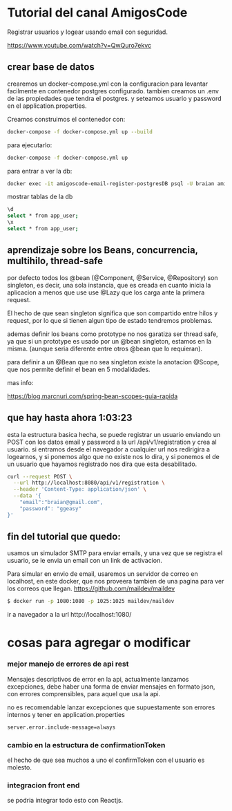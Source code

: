 # Tutorial del canal AmigosCode
Registrar usuarios y logear usando email con seguridad.

https://www.youtube.com/watch?v=QwQuro7ekvc

## crear base de datos
crearemos un docker-compose.yml con la configuracion para levantar facilmente en contenedor postgres configurado.
tambien creamos un .env de las propiedades que tendra el postgres. y seteamos usuario y password en el application.properties.

Creamos construimos el contenedor con:

```bash
docker-compose -f docker-compose.yml up --build
```

para ejecutarlo:

```bash
docker-compose -f docker-compose.yml up
```

para entrar a ver la db:
  
```bash
docker exec -it amigoscode-email-register-postgresDB psql -U braian amigoscodeEmailRegister
```

mostrar tablas de la db

```bash
\d
select * from app_user;
\x
select * from app_user;
```


## aprendizaje sobre los Beans, concurrencia, multihilo, thread-safe

por defecto todos los @bean (@Component, @Service, @Repository) son singleton, es decir, una sola instancia, que es creada en cuanto inicia la aplicacion a menos que use use @Lazy que los carga ante la primera request.

El hecho de que sean singleton significa que son compartido entre hilos y request, por lo que si tienen algun tipo de estado tendremos problemas.

ademas definir los beans como prototype no nos garatiza ser thread safe, ya que si un prototype es usado por un @bean singleton, estamos en la misma. (aunque seria diferente entre otros @bean que lo requieran).

para definir a un @Bean que no sea singleton existe la anotacion @Scope, que nos permite definir el bean en 5 modalidades.

mas info:

https://blog.marcnuri.com/spring-bean-scopes-guia-rapida

## que hay hasta ahora 1:03:23
esta la estructura basica hecha, se puede registrar un usuario enviando un POST con los datos
email y password a la url /api/v1/registration
y crea al usuario.
si entramos desde el navegador a cualquier url nos redirigira a logearnos, y si ponemos
algo que no existe nos lo dira, y si ponemos el de un usuario que hayamos registrado nos dira que esta desabilitado.

```bash
curl --request POST \
  --url http://localhost:8080/api/v1/registration \
  --header 'Content-Type: application/json' \
  --data '{
	"email":"braian@gmail.com",
	"password": "ggeasy"
}'
```

## fin del tutorial que quedo:

usamos un simulador SMTP para enviar emails, y una vez que se registra el usuario, se le envia un email con un link de activacion.

Para simular en envio de email, usaremos un servidor de correo en localhost, en este docker, que nos proveera tambien de una pagina para ver los correos que llegan.
https://github.com/maildev/maildev

```bash
$ docker run -p 1080:1080 -p 1025:1025 maildev/maildev
```

ir a navegador a la url http://localhost:1080/


# cosas para agregar o modificar
### mejor manejo de errores de api rest
Mensajes descriptivos de error en la api, actualmente lanzamos excepciones, debe haber una forma de enviar mensajes en formato json, con errores comprensibles, para aquel que usa la api.
 
no es recomendable lanzar excepciones que supuestamente son errores internos y tener en
application.properties
```bash
server.error.include-message=always
```
### cambio en la estructura de confirmationToken

el hecho de que sea muchos a uno el confirmToken con el usuario es molesto.



### integracion front end
se podria integrar todo esto con Reactjs.